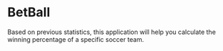 # BetBall
Based on previous statistics, this application will help you calculate the winning percentage of a specific soccer team.
